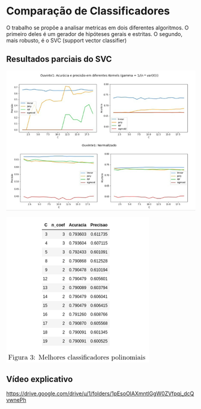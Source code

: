 # Comparação de Classificadores

O trabalho se propõe a analisar metricas em dois diferentes  algoritmos. O  primeiro  deles é um gerador de  hipóteses gerais e estritas.  O segundo, mais robusto, é o SVC (support vector classifier)

## Resultados parciais do SVC

![Desempenho comparativo de kernels em função do peso (C)](kernel.png "SVC kernels")


![Desempendo do Kernel polinomial variando C e numero de coeficientes](polinomial.png "Kernel polinomial")


## Vídeo explicativo

https://drive.google.com/drive/u/1/folders/1pEsoOlAXmntlGgW0ZVfpqj_dcQvwnePh
